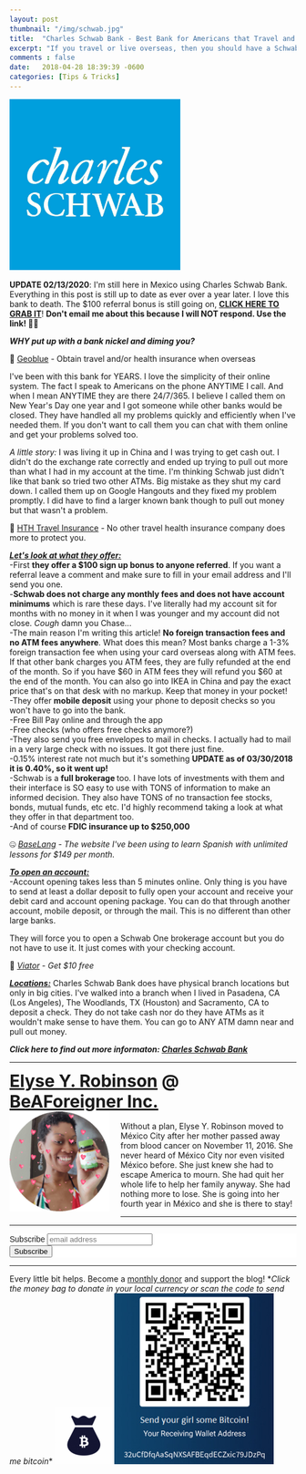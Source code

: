 ```yaml
---
layout: post
thumbnail: "/img/schwab.jpg"
title:  "Charles Schwab Bank - Best Bank for Americans that Travel and Live Overseas"
excerpt: "If you travel or live overseas, then you should have a Schwab account."
comments : false
date:   2018-04-28 18:39:39 -0600
categories: [Tips & Tricks]
---
```


<img src="/img/schwab.jpg" width="300" height="300" alt="Charles Schwab Bank">

<strong>UPDATE 02/13/2020</strong>: I'm still here in Mexico using Charles Schwab Bank. Everything in this post is still up to date as ever over a year later. I love this bank to death. The $100 referral bonus is still going on, <strong><a href="https://www.schwab.com/public/schwab/nn/refer-prospect.html?refrid=REFER5522X" target="_blank">CLICK HERE TO GRAB IT</a></strong>! <b>Don't email me about this because I will NOT respond. Use the link! 🤷🏾</b>

<em><strong>WHY put up with a bank nickel and diming you?</strong></em>

🎫 <a href="https://www.geobluetravelinsurance.com/index.cfm?link_id=164252&header=y&footer=y&personalized=n" target="_blank">Geoblue</a> - Obtain travel and/or health insurance when overseas

I've been with this bank for YEARS. I love the simplicity of their online system. The fact I speak to Americans on the phone ANYTIME I call. And when I mean ANYTIME they are there 24/7/365. I believe I called them on New Year's Day one year and I got someone while other banks would be closed. They have handled all my problems quickly and efficiently when I've needed them. If you don't want to call them you can chat with them online and get your problems solved too.

<em>A little story:</em> I was living it up in China and I was trying to get cash out. I didn't do the exchange rate correctly and ended up trying to pull out more than what I had in my account at the time. I'm thinking Schwab just didn't like that bank so tried two other ATMs. Big mistake as they shut my card down. I called them up on Google Hangouts and they fixed my problem promptly. I did have to find a larger known bank though to pull out money but that wasn't a problem.

🎈 <a href="https://www.hthtravelinsurance.com/insurance_landing.cfm?link_id=164252" target="_blank">HTH Travel Insurance</a> - No other travel health insurance company does more to protect you.

<span style="text-decoration: underline;"><em><strong>Let's look at what they offer:</strong></em></span><br>
-First <strong>they offer a $100 sign up bonus to anyone referred</strong>. If you want a referral leave a comment and make sure to fill in your email address and I'll send you one.<br>
-<strong>Schwab does not charge any monthly fees and does not have account minimums</strong> which is rare these days. I've literally had my account sit for months with no money in it when I was younger and my account did not close. *Cough* damn you Chase...<br>
-The main reason I'm writing this article! <strong>No foreign transaction fees and no ATM fees anywhere</strong>. What does this mean? Most banks charge a 1-3% foreign transaction fee when using your card overseas along with ATM fees. If that other bank charges you ATM fees, they are fully refunded at the end of the month. So if you have $60 in ATM fees they will refund you $60 at the end of the month. You can also go into IKEA in China and pay the exact price that's on that desk with no markup. Keep that money in your pocket!<br>
-They offer <strong>mobile deposit</strong> using your phone to deposit checks so you won't have to go into the bank.<br>
-Free Bill Pay online and through the app<br>
-Free checks (who offers free checks anymore?)<br>
-They also send you free envelopes to mail in checks. I actually had to mail in a very large check with no issues. It got there just fine.<br>
-0.15% interest rate not much but it's something <strong>UPDATE as of 03/30/2018 it is 0.40%, so it went up!</strong><br>
-Schwab is a <strong>full brokerage </strong>too. I have lots of investments with them and their interface is SO easy to use with TONS of information to make an informed decision. They also have TONS of no transaction fee stocks, bonds, mutual funds, etc etc. I'd highly recommend taking a look at what they offer in that department too.<br>
-And of course <strong>FDIC insurance up to $250,000</strong><br>

🤐 <i><a href="https://baselang.com/signup/?referral=me%40elyserobinson.com" target="_blank">BaseLang</a> - The website I've been using to learn Spanish with unlimited lessons for $149 per month.</i><br>

<em><span style="text-decoration: underline;"><strong>To open an account:</strong></span></em><br>
-Account opening takes less than 5 minutes online. Only thing is you have to send at least a dollar deposit to fully open your account and receive your debit card and account opening package. You can do that through another account, mobile deposit, or through the mail. This is no different than other large banks.

They will force you to open a Schwab One brokerage account but you do not have to use it. It just comes with your checking account.

🛴 <i><a href="https://www.awin1.com/awclick.php?gid=385121&mid=11018&awinaffid=323811&linkid=2598552&clickref=" target="_blank">Viator</a> - Get $10 free</i><br>

<em><span style="text-decoration: underline;"><strong>Locations:</strong></span></em>
Charles Schwab Bank does have physical branch locations but only in big cities. I've walked into a branch when I lived in Pasadena, CA (Los Angeles), The Woodlands, TX (Houston) and Sacramento, CA to deposit a check. They do not take cash nor do they have ATMs as it wouldn't make sense to have them. You can go to ANY ATM damn near and pull out money.

<em><strong>Click here to find out more informaton: <a href="http://www.schwab.com">Charles Schwab Bank</a></strong></em>

<hr>

<div style="font-size: 30px; font-weight: bold;"><a href="https://elyserobinson.com" target="_blank">Elyse Y. Robinson</a> @ <a href="https://www.beaforeigner.com" target="_blank">BeAForeigner Inc.</a></div>
<div style="float: left; padding: 0 20px 20px 0;"><img src="/img/me86.gif" width="175" height="175" alt="Elyse Y. Robinson"></div>
<br>
Without a plan, Elyse Y. Robinson moved to México City after her mother passed away from blood cancer on November 11, 2016. She never heard of México City nor even visited México before. She just knew she had to escape America to mourn. She had quit her whole life to help her family anyway. She had nothing more to lose. She is going into her fourth year in México and she is there to stay!

<hr>

<div class="sharethis-inline-share-buttons"></div>

<hr>

<!-- Begin Mailchimp Signup Form -->
<link href="//cdn-images.mailchimp.com/embedcode/horizontal-slim-10_7.css" rel="stylesheet" type="text/css">
<style type="text/css">
	#mc_embed_signup{background:#fff; clear:left; font:14px Helvetica,Arial,sans-serif; width:100%;}
	/* Add your own Mailchimp form style overrides in your site stylesheet or in this style block.
	   We recommend moving this block and the preceding CSS link to the HEAD of your HTML file. */
</style>
<div id="mc_embed_signup">
<form action="https://elyserobinson.us14.list-manage.com/subscribe/post?u=d8681ae8829338461cc453b4a&amp;id=f1fd37520f" method="post" id="mc-embedded-subscribe-form" name="mc-embedded-subscribe-form" class="validate" target="_blank" novalidate>
    <div id="mc_embed_signup_scroll">
	<label for="mce-EMAIL">Subscribe</label>
	<input type="email" value="" name="EMAIL" class="email" id="mce-EMAIL" placeholder="email address" required>
    <!-- real people should not fill this in and expect good things - do not remove this or risk form bot signups-->
    <div style="position: absolute; left: -5000px;" aria-hidden="true"><input type="text" name="b_d8681ae8829338461cc453b4a_f1fd37520f" tabindex="-1" value=""></div>
    <div class="clear"><input type="submit" value="Subscribe" name="subscribe" id="mc-embedded-subscribe" class="button"></div>
    </div>
</form>
</div>

<!--End mc_embed_signup-->

<hr>

<div class="text-align: center">
Every little bit helps. Become a <a href="https://liberapay.com/elyserobinson" target="_blank">monthly donor</a> and support the blog! *<i>Click the money bag to donate in your local currency or scan the code to send me bitcoin</i>*
<a href="https://liberapay.com/elyserobinson" target="_blank"><img src="/img/419_money_bag_BTC_solid.gif" width="100" height="100" alt="Love Elyse? Send some money!"></a>

<picture>
  <source srcset="/img/bitcoin.webp" type="image/webp">
  <source srcset="/img/bitcoin.jpeg" type="image/jpeg">
  <img src="/img/bitcoin.jpeg" width="280" height="300" alt="Love Elyse? Send some bitcoin!">
</picture>
</div>
